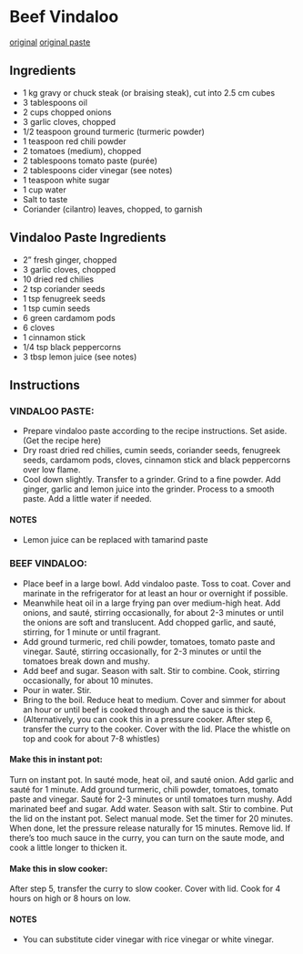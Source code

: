 # Beef Vindaloo
[original](https://nishkitchen.com/beef-vindaloo/)
[original paste](https://nishkitchen.com/vindaloo-paste-video/)

## Ingredients
- 1 kg gravy or chuck steak (or braising steak), cut into 2.5 cm cubes
- 3 tablespoons oil
- 2 cups chopped onions
- 3 garlic cloves, chopped
- 1/2 teaspoon ground turmeric (turmeric powder)
- 1 teaspoon red chili powder
- 2 tomatoes (medium), chopped
- 2 tablespoons tomato paste (purée)
- 2 tablespoons cider vinegar (see notes)
- 1 teaspoon white sugar
- 1 cup water
- Salt to taste
- Coriander (cilantro) leaves, chopped, to garnish

## Vindaloo Paste Ingredients
- 2” fresh ginger, chopped
- 3 garlic cloves, chopped
- 10 dried red chilies
- 2 tsp coriander seeds
- 1 tsp fenugreek seeds
- 1 tsp cumin seeds
- 6 green cardamom pods
- 6 cloves
- 1 cinnamon stick
- 1/4 tsp black peppercorns
- 3 tbsp lemon juice (see notes)



## Instructions
### VINDALOO PASTE:
- Prepare vindaloo paste according to the recipe instructions. Set aside. (Get the recipe here)
- Dry roast dried red chilies, cumin seeds, coriander seeds, fenugreek seeds, cardamom pods, cloves, cinnamon stick and black peppercorns over low flame.
- Cool down slightly. Transfer to a grinder. Grind to a fine powder. Add ginger, garlic and lemon juice into the grinder. Process to a smooth paste. Add a little water if needed.
#### NOTES
- Lemon juice can be replaced with tamarind paste
  
### BEEF VINDALOO:
- Place beef in a large bowl. Add vindaloo paste. Toss to coat. Cover and marinate in the refrigerator for at least an hour or overnight if possible.
- Meanwhile heat oil in a large frying pan over medium-high heat. Add onions, and sauté, stirring occasionally, for about 2-3 minutes or until the onions are soft and translucent. Add chopped garlic, and sauté, stirring, for 1 minute or until fragrant.
- Add ground turmeric, red chili powder, tomatoes, tomato paste and vinegar. Sauté, stirring occasionally, for 2-3 minutes or until the tomatoes break down and mushy.
- Add beef and sugar. Season with salt. Stir to combine. Cook, stirring occasionally, for about 10 minutes.
- Pour in water. Stir.
- Bring to the boil. Reduce heat to medium. Cover and simmer for about an hour or until beef is cooked through and the sauce is thick.
- (Alternatively, you can cook this in a pressure cooker. After step 6, transfer the curry to the cooker. Cover with the lid. Place the whistle on top and cook for about 7-8 whistles)

#### Make this in instant pot:

Turn on instant pot. In sauté mode, heat oil, and sauté onion. Add garlic and sauté for 1 minute. Add ground turmeric, chili powder, tomatoes, tomato paste and vinegar. Sauté for 2-3 minutes or until tomatoes turn mushy. Add marinated beef and sugar. Add water. Season with salt. Stir to combine. Put the lid on the instant pot. Select manual mode. Set the timer for 20 minutes. When done, let the pressure release naturally for 15 minutes. Remove lid. If there’s too much sauce in the curry, you can turn on the saute mode, and cook a little longer to thicken it.

#### Make this in slow cooker:

After step 5, transfer the curry to slow cooker. Cover with lid. Cook for 4 hours on high or 8 hours on low.

#### NOTES
- You can substitute cider vinegar with rice vinegar or white vinegar.